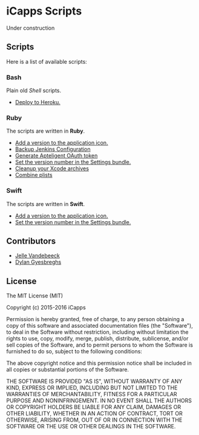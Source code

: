 # iCapps Scripts

Under construction

## Scripts

Here is a list of available scripts:

### Bash

Plain old _Shell_ scripts.

- [Deploy to Heroku.](bash/deploy/)

### Ruby

The scripts are written in **Ruby**.

- [Add a version to the application icon.](ruby/app_icon_version/)
- [Backup Jenkins Configuration](ruby/backup_configuration/)
- [Generate Apteligent OAuth token](ruby/generate_apteligent_token/)
- [Set the version number in the Settings bundle.](ruby/set_version_in_settings/)
- [Cleanup your Xcode archives](ruby/cleanup/)
- [Combine plists](ruby/combine_plists/)

### Swift

The scripts are written in **Swift**.

- [Add a version to the application icon.](swift/AppIcon/)
- [Set the version number in the Settings bundle.](swift/SettingsVersion/)

## Contributors

- [Jelle Vandebeeck](https://github.com/fousa)
- [Dylan Gyesbreghs](https://github.com/dylangyesbreghs)


## License

The MIT License (MIT)

Copyright (c) 2015-2016 iCapps

Permission is hereby granted, free of charge, to any person obtaining a copy
of this software and associated documentation files (the "Software"), to deal
in the Software without restriction, including without limitation the rights
to use, copy, modify, merge, publish, distribute, sublicense, and/or sell
copies of the Software, and to permit persons to whom the Software is
furnished to do so, subject to the following conditions:

The above copyright notice and this permission notice shall be included in
all copies or substantial portions of the Software.

THE SOFTWARE IS PROVIDED "AS IS", WITHOUT WARRANTY OF ANY KIND, EXPRESS OR
IMPLIED, INCLUDING BUT NOT LIMITED TO THE WARRANTIES OF MERCHANTABILITY,
FITNESS FOR A PARTICULAR PURPOSE AND NONINFRINGEMENT. IN NO EVENT SHALL THE
AUTHORS OR COPYRIGHT HOLDERS BE LIABLE FOR ANY CLAIM, DAMAGES OR OTHER
LIABILITY, WHETHER IN AN ACTION OF CONTRACT, TORT OR OTHERWISE, ARISING FROM,
OUT OF OR IN CONNECTION WITH THE SOFTWARE OR THE USE OR OTHER DEALINGS IN
THE SOFTWARE.
